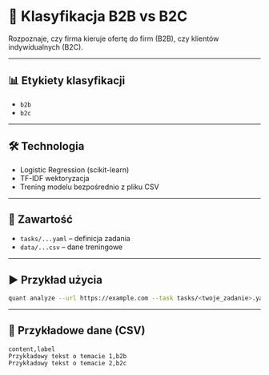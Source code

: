 # 🏢 Klasyfikacja B2B vs B2C

Rozpoznaje, czy firma kieruje ofertę do firm (B2B), czy klientów indywidualnych (B2C).

---

## 📊 Etykiety klasyfikacji

- `b2b`
- `b2c`

---

## 🛠️ Technologia

- Logistic Regression (scikit-learn)
- TF-IDF wektoryzacja
- Trening modelu bezpośrednio z pliku CSV

---

## 📂 Zawartość

- `tasks/...yaml` – definicja zadania
- `data/...csv` – dane treningowe

---

## ▶️ Przykład użycia

```bash
quant analyze --url https://example.com --task tasks/<twoje_zadanie>.yaml
```

---

## 🧪 Przykładowe dane (CSV)

```csv
content,label
Przykładowy tekst o temacie 1,b2b
Przykładowy tekst o temacie 2,b2c
```